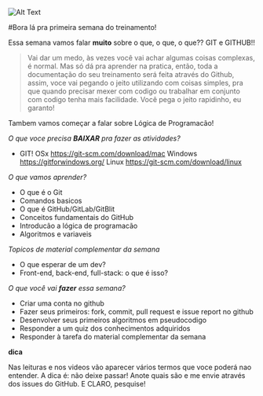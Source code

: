 ![Alt Text](https://media.giphy.com/media/vFKqnCdLPNOKc/giphy.gif)


#Bora lá pra primeira semana do treinamento!

Essa semana vamos falar **muito** sobre o que, o que, o que?? GIT e GITHUB!! 

> Vai dar um medo, às vezes você vai achar algumas
coisas complexas, é normal. Mas só dá pra aprender na pratica, então, toda a documentação do seu treinamento será feita
através do Github, assim, voce vai pegando o jeito utilizando com coisas simples, pra que quando precisar mexer com 
codigo ou trabalhar em conjunto com codigo tenha mais facilidade. Você pega o jeito rapidinho, eu garanto!

Tambem vamos começar a falar sobre Lógica de Programacão!

*O que voce precisa **BAIXAR** pra fazer as atividades?*

- GIT!
OSx https://git-scm.com/download/mac
Windows https://gitforwindows.org/
Linux https://git-scm.com/download/linux

*O que vamos aprender?*

- O que é o Git
- Comandos basicos
- O que é GitHub/GitLab/GitBlit
- Conceitos fundamentais do GitHub
- Introducão a lógica de programacão
- Algoritmos e variaveis

*Topicos de material complementar da semana*

- O que esperar de um dev?
- Front-end, back-end, full-stack: o que é isso?

*O que você vai **fazer** essa semana?*

- Criar uma conta no github
- Fazer seus primeiros: fork, commit, pull request e issue report no github
- Desenvolver seus primeiros algoritmos em pseudocodigo
- Responder a um quiz dos conhecimentos adquiridos
- Responder à tarefa do material complementar da semana

**dica**

Nas leituras e nos videos vão aparecer vários termos que voce poderá nao entender. A dica é: não deixe passar! Anote quais são e me envie através dos issues do GitHub. E CLARO, pesquise!




